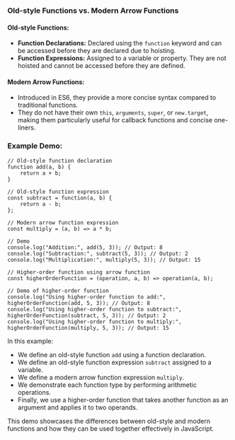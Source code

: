
### Old-style Functions vs. Modern Arrow Functions

#### Old-style Functions:

- **Function Declarations:** Declared using the `function` keyword and can be accessed before they are declared due to hoisting.
- **Function Expressions:** Assigned to a variable or property. They are not hoisted and cannot be accessed before they are defined.

#### Modern Arrow Functions:

- Introduced in ES6, they provide a more concise syntax compared to traditional functions.
- They do not have their own `this`, `arguments`, `super`, or `new.target`, making them particularly useful for callback functions and concise one-liners.

### Example Demo:

```
// Old-style function declaration
function add(a, b) {
    return a + b;
}

// Old-style function expression
const subtract = function(a, b) {
    return a - b;
};

// Modern arrow function expression
const multiply = (a, b) => a * b;

// Demo
console.log("Addition:", add(5, 3)); // Output: 8
console.log("Subtraction:", subtract(5, 3)); // Output: 2
console.log("Multiplication:", multiply(5, 3)); // Output: 15

// Higher-order function using arrow function
const higherOrderFunction = (operation, a, b) => operation(a, b);

// Demo of higher-order function
console.log("Using higher-order function to add:", higherOrderFunction(add, 5, 3)); // Output: 8
console.log("Using higher-order function to subtract:", higherOrderFunction(subtract, 5, 3)); // Output: 2
console.log("Using higher-order function to multiply:", higherOrderFunction(multiply, 5, 3)); // Output: 15
```

In this example:

- We define an old-style function `add` using a function declaration.
- We define an old-style function expression `subtract` assigned to a variable.
- We define a modern arrow function expression `multiply`.
- We demonstrate each function type by performing arithmetic operations.
- Finally, we use a higher-order function that takes another function as an argument and applies it to two operands.

This demo showcases the differences between old-style and modern functions and how they can be used together effectively in JavaScript.